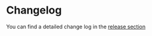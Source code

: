 # Changelog

You can find a detailed change log in the [release section](https://github.com/theteamworks/project-board-automation/releases)
